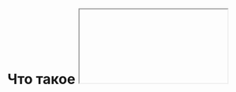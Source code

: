 # Что такое <iframe>?

`<iframe>`(inline frame = встроенный фрейм) - контейнер внутри HTML документа, похволяющий вставить другой HTML документ.